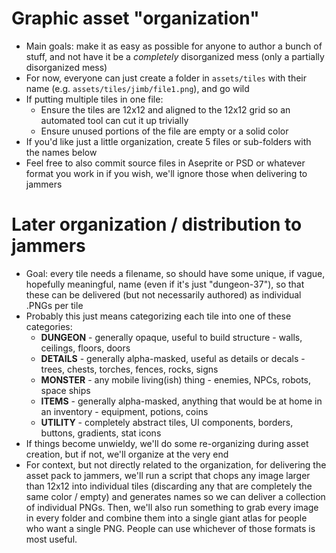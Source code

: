 # Graphic asset "organization"
* Main goals: make it as easy as possible for anyone to author a bunch of stuff, and not have it be a _completely_ disorganized mess (only a partially disorganized mess)
* For now, everyone can just create a folder in `assets/tiles` with their name (e.g. `assets/tiles/jimb/file1.png`), and go wild
* If putting multiple tiles in one file:
  * Ensure the tiles are 12x12 and aligned to the 12x12 grid so an automated tool can cut it up trivially
  * Ensure unused portions of the file are empty or a solid color
* If you'd like just a little organization, create 5 files or sub-folders with the names below
* Feel free to also commit source files in Aseprite or PSD or whatever format you work in if you wish, we'll ignore those when delivering to jammers

# Later organization / distribution to jammers
* Goal: every tile needs a filename, so should have some unique, if vague, hopefully meaningful, name (even if it's just "dungeon-37"), so that these can be delivered (but not necessarily authored) as individual .PNGs per tile
* Probably this just means categorizing each tile into one of these categories:
  * **DUNGEON** - generally opaque, useful to build structure - walls, ceilings, floors, doors
  * **DETAILS** - generally alpha-masked, useful as details or decals - trees, chests, torches, fences, rocks, signs
  * **MONSTER** - any mobile living(ish) thing - enemies, NPCs, robots, space ships
  * **ITEMS** - generally alpha-masked, anything that would be at home in an inventory - equipment, potions, coins
  * **UTILITY** - completely abstract tiles, UI components, borders, buttons, gradients, stat icons
* If things become unwieldy, we'll do some re-organizing during asset creation, but if not, we'll organize at the very end
* For context, but not directly related to the organization, for delivering the asset pack to jammers, we'll run a script that chops any image larger than 12x12 into individual tiles (discarding any that are completely the same color / empty) and generates names so we can deliver a collection of individual PNGs.  Then, we'll also run something to grab every image in every folder and combine them into a single giant atlas for people who want a single PNG.  People can use whichever of those formats is most useful.

